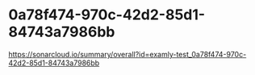 # 0a78f474-970c-42d2-85d1-84743a7986bb
https://sonarcloud.io/summary/overall?id=examly-test_0a78f474-970c-42d2-85d1-84743a7986bb
